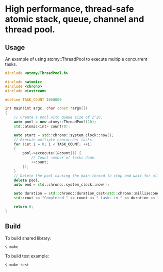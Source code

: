 # High performance, thread-safe atomic stack, queue, channel and thread pool.

## Usage

An example of using atomy::ThreadPool to execute multiple concurrent tasks.

```c++
#include <atomy/ThreadPool.h>

#include <atomic>
#include <chrono>
#include <iostream>

#define TASK_COUNT 1000000

int main(int argc, char const *argv[])
{
    // Create a pool with queue size of 2^20.
    auto pool = new atomy::ThreadPool(20);
    std::atomic<int> count(0);

    auto start = std::chrono::system_clock::now();
    // Execute multiple concurrent tasks.
    for (int i = 0; i < TASK_COUNT; ++i)
    {
        pool->excecute([&count]() {
            // Count number of tasks done.
            ++count;
        });
    }
    // Delete the pool causing the main thread to stop and wait for all tasks to be completed.
    delete pool;
    auto end = std::chrono::system_clock::now();

    auto duration = std::chrono::duration_cast<std::chrono::milliseconds>(end - start).count();
    std::cout << "Completed " << count << " tasks in " << duration << " ms." << std::endl;

    return 0;
}
```

## Build

To build shared library:

    $ make

To build test example:

    $ make test
